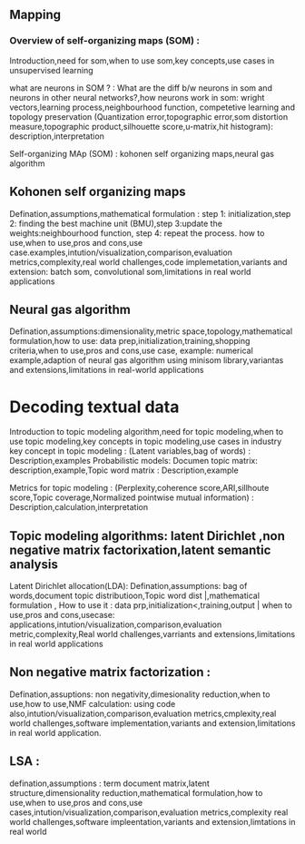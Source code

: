 ## Mapping

### Overview of self-organizing maps (SOM) :
Introduction,need for som,when to use som,key concepts,use cases in unsupervised learning

what are neurons in SOM ? : What are the diff b/w neurons in som and neurons in other neural networks?,how neurons work in som: wright vectors,learning process,neighbourhood function,
competetive learning and topology preservation
(Quantization error,topographic error,som distortion measure,topographic product,silhouette score,u-matrix,hit histogram): description,interpretation

Self-organizing MAp (SOM) : kohonen self organizing maps,neural gas algorithm


## Kohonen self organizing maps
Defination,assumptions,mathematical formulation : step 1: initialization,step 2: finding the best machine unit (BMU),step 3:update the weights:neighbourhood function, step 4: repeat the process.
how to use,when to use,pros and cons,use case.examples,intution/visualization,comparison,evaluation metrics,complexity,real world challenges,code implemetation,variants and extension: batch som,
convolutional som,limitations in real world applications

## Neural gas algorithm
Defination,assumptions:dimensionality,metric space,topology,mathematical formulation,how to use: data prep,initialization,training,shopping criteria,when to use,pros and cons,use case,
example: numerical example,adaption of neural gas algorithm using minisom library,variantas and extensions,limitations in real-world applications


# Decoding textual data
Introduction to topic modeling algorithm,need for topic modeling,when to use topic modeling,key concepts in topic modeling,use cases in industry
key concept in topic modeling : (Latent variables,bag of words) : Description,examples
Probabilistic models: 
Documen topic matrix: description,example,Topic word matrix : Description,example

Metrics for topic modeling : (Perplexity,coherence score,ARI,sillhoute score,Topic coverage,Normalized pointwise mutual information) : Description,calculation,interpretation

## Topic modeling algorithms: latent Dirichlet ,non negative matrix factorixation,latent semantic analysis
Latent Dirichlet allocation(LDA): Defination,assumptions: bag of words,document topic distributioon,Topic word dist |,mathematical formulation , How to use it : data prp,initialization<,training,output | when to use,pros and cons,usecase: applications,intution/visualization,comparison,evaluation metric,complexity,Real world challenges,varriants and extensions,limitations in real world applications

##  Non negative matrix factorization  : 
Defination,assuptions: non negativity,dimesionality reduction,when to use,how to use,NMF calculation: using code also,intution/visualization,comparison,evaluation metrics,cmplexity,real world challenges,software implementation,variants and extension,limitations in real world application.


## LSA :
defination,assumptions : term document matrix,latent structure,dimensionality reduction,mathematical formulation,how to use,when to use,pros and cons,use cases,intution/visualization,comparison,evaluation metrics,complexity real world challenges,software impleentation,variants and extension,limtations in real world
